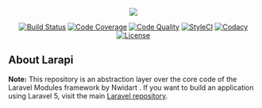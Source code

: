 <p align="center"><a href="https://laravel.com" target="_blank"><img src="https://laravel.com/assets/img/components/logo-laravel.svg"></a></p>

<p align="center">
<a href="https://travis-ci.com/deviouspk/larapi"><img src="https://travis-ci.com/deviouspk/larapi.svg?branch=master" alt="Build Status"></a>
<a href="https://scrutinizer-ci.com/g/deviouspk/larapi/"><img src="https://scrutinizer-ci.com/g/deviouspk/larapi/badges/coverage.png?b=master" alt="Code Coverage"></a>
<a href="https://scrutinizer-ci.com/g/deviouspk/larapi/"><img src="https://scrutinizer-ci.com/g/deviouspk/larapi/badges/quality-score.png?b=master" alt="Code Quality"></a>
<a href="https://github.styleci.io/repos/151496416"><img src="https://github.styleci.io/repos/151496416/shield?branch=master" alt="StyleCI"></a>
<a href="https://app.codacy.com/app/deviouspk/larapi?utm_source=github.com&utm_medium=referral&utm_content=deviouspk/larapi&utm_campaign=Badge_Grade_Dashboard"><img src="https://api.codacy.com/project/badge/Grade/d7afbe618919445b9011feddc6dda45d" alt="Codacy"></a>
<a href="https://packagist.org/packages/laravel/framework"><img src="https://poser.pugx.org/laravel/framework/license.svg" alt="License"></a>
</p>

## About Larapi
**Note:** This repository is an abstraction layer over the core code of the Laravel Modules framework by Nwidart . If you want to build an application using Laravel 5, visit the main [Laravel repository](https://github.com/laravel/laravel).
